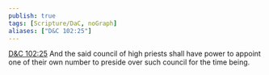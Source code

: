 ```yaml
---
publish: true
tags: [Scripture/DaC, noGraph]
aliases: ["D&C 102:25"]
---
```

[D&C 102:25](https://churchofjesuschrist.org/study/scriptures/dc-testament/dc/102?lang=eng&id=p25#p25) And the said council of high priests shall have power to appoint one of their own number to preside over such council for the time being.
